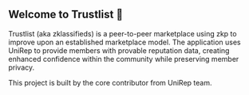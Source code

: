 ## Welcome to Trustlist 👋

Trustlist (aka zklassifieds) is a peer-to-peer marketplace using zkp to improve upon an established marketplace model. The application uses UniRep to provide members with provable reputation data, creating enhanced confidence within the community while preserving member privacy.

This project is built by the core contributor from UniRep team.
<!--

**Here are some ideas to get you started:**

🙋‍♀️ A short introduction - what is your organization all about?
🌈 Contribution guidelines - how can the community get involved?
👩‍💻 Useful resources - where can the community find your docs? Is there anything else the community should know?
🍿 Fun facts - what does your team eat for breakfast?
🧙 Remember, you can do mighty things with the power of [Markdown](https://docs.github.com/github/writing-on-github/getting-started-with-writing-and-formatting-on-github/basic-writing-and-formatting-syntax)
-->
